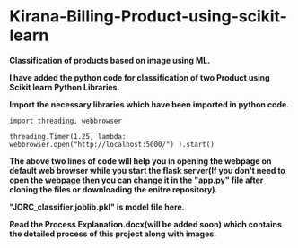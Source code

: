 # Kirana-Billing-Product-using-scikit-learn
<b>Classification of products based on image using ML.</b>

<b>I have added the python code for classification of two Product using Scikit learn Python Libraries.</b>

<b>Import the necessary libraries which have been imported in python code.</b>

```
import threading, webbrowser

threading.Timer(1.25, lambda: webbrowser.open("http://localhost:5000/") ).start()
```

<b>The above two lines of code will help you in opening the webpage on default web browser while you start the flask server(If you don't need to open the webpage then you can change it in the "app.py" file after cloning the files or downloading the enitre repository).</b>

<b>"JORC_classifier.joblib.pkl" is model file here.</b>


<b>Read the Process Explanation.docx(will be added soon) which contains the detailed process of this project along with images.</b>

